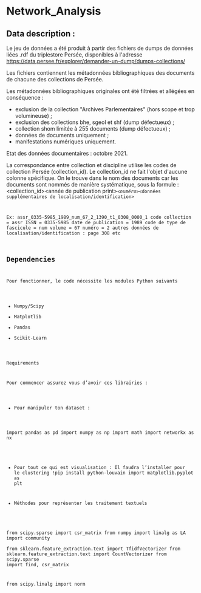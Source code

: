 # Network_Analysis

##  Data description : 


Le jeu de données a été produit à partir des fichiers de dumps de données liées .rdf du triplestore Persée, disponibles à l'adresse https://data.persee.fr/explorer/demander-un-dump/dumps-collections/


Les fichiers contiennent les métadonnées bibliographiques des documents de chacune des collections de Persée.


Les métadonnées bibliographiques originales ont été filtrées et allégées en conséquence :
- exclusion de la collection "Archives Parlementaires" (hors scope et trop volumineuse) ;
- exclusion des collections bhe, sgeol et shf (dump défectueux) ;
- collection shom limitée à 255 documents (dump défectueux) ;
- données de documents uniquement ;
- manifestations numériques uniquement.


Etat des données documentaires : octobre 2021.


La correspondance entre collection et discipline utilise les codes de collection Persée (collection_id).
Le collection_id ne fait l'objet d'aucune colonne spécifique.
On le trouve dans le nom des documents car les documents sont nommés de manière systématique, sous la formule :
<collection_id>_<ISSN>_<année de publication print>_<code de type de fascicule>_<volume>_<numéro>_<données supplémentaires de localisation/identification>


Ex: assr_0335-5985_1989_num_67_2_1390_t1_0308_0000_1
code collection = assr
ISSN = 0335-5985
date de publication = 1989
code de type de fascicule = num
volume = 67
numéro = 2
autres données de localisation/identification : page 308 etc




## Dependencies
Pour fonctionner, le code nécessite les modules Python suivants


* Numpy/Scipy
* Matplotlib
* Pandas
* Scikit-Learn 


Requirements


Pour commencer assurez vous d’avoir ces librairies : 


* Pour manipuler ton dataset : 


import pandas as pd
import numpy as np
import math
import networkx as nx




* Pour tout ce qui est visualisation : 
Il faudra l’installer pour le clustering 
!pip install python-louvain
import matplotlib.pyplot as plt


* Méthodes pour représenter les traitement textuels


from scipy.sparse import csr_matrix
from numpy import linalg as LA
import community  
from sklearn.feature_extraction.text import TfidfVectorizer
from sklearn.feature_extraction.text import CountVectorizer
from scipy.sparse import find, csr_matrix


from scipy.linalg import norm
